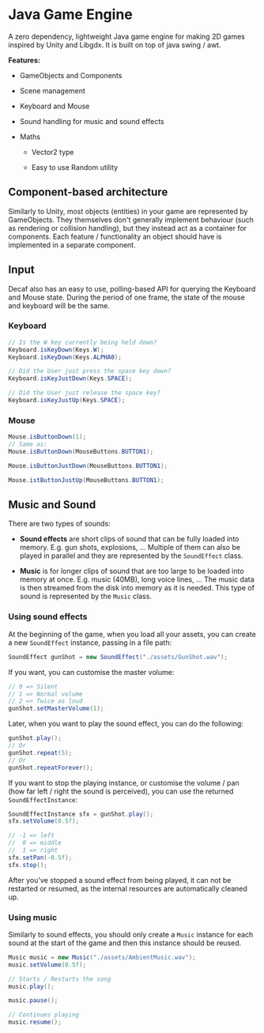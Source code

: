 # Java Game Engine

A zero dependency, lightweight Java game engine for making 2D games inspired by Unity and Libgdx. It is built on top of java swing / awt.

**Features:**

- GameObjects and Components

- Scene management

- Keyboard and Mouse

- Sound handling for music and sound effects

- Maths
  
  - Vector2 type
  
  - Easy to use Random utility

## Component-based architecture

Similarly to Unity, most objects (entities) in your game are represented by GameObjects. They themselves don't generally implement behaviour (such as rendering or collision handling), but they instead act as a container for components. Each feature / functionality an object should have is implemented in a separate component.

## Input

Decaf also has an easy to use, polling-based API for querying the Keyboard and Mouse state. During the period of one frame, the state of the mouse and keyboard will be the same.

### Keyboard

```java
// Is the W key currently being held down?
Keyboard.isKeyDown(Keys.W);
Keyboard.isKeyDown(Keys.ALPHA0);

// Did the User just press the space key down?
Keyboard.isKeyJustDown(Keys.SPACE);

// Did the User just release the space key?
Keyboard.isKeyJustUp(Keys.SPACE);
```

### Mouse

```java
Mouse.isButtonDown(1);
// Same as:
Mouse.isButtonDown(MouseButtons.BUTTON1);

Mouse.isButtonJustDown(MouseButtons.BUTTON1);

Mouse.istButtonJustUp(MouseButtons.BUTTON1);
```

## Music and Sound

There are two types of sounds:

- **Sound effects** are short clips of sound that can be fully loaded into memory. E.g. gun shots, explosions, ... Multiple of them can also be played in parallel and they are represented by the `SoundEffect` class.

- **Music** is for longer clips of sound that are too large to be loaded into memory at once. E.g. music (40MB), long voice lines, ... The music data is then streamed from the disk into memory as it is needed. This type of sound is represented by the `Music` class.

### Using sound effects

At the beginning of the game, when you load all your assets, you can create a new `SoundEffect` instance, passing in a file path:

```java
SoundEffect gunShot = new SoundEffect("./assets/GunShot.wav");
```

If you want, you can customise the master volume:

```java
// 0 => Silent
// 1 => Normal volume
// 2 => Twice as loud
gunShot.setMasterVolume(1);
```

Later, when you want to play the sound effect, you can do the following:

```java
gunShot.play();
// Or
gunShot.repeat(5);
// Or
gunShot.repeatForever();
```

If you want to stop the playing instance, or customise the volume / pan (how far left / right the sound is perceived), you can use the returned `SoundEffectInstance`:

```java
SoundEffectInstance sfx = gunShot.play();
sfx.setVolume(0.5f);

// -1 => left
//  0 => middle
//  1 => right
sfx.setPan(-0.5f);
sfx.stop();
```

After you've stopped a sound effect from being played, it can not be restarted or resumed, as the internal resources are automatically cleaned up.

### Using music

Similarly to sound effects, you should only create a `Music` instance for each sound at the start of the game and then this instance should be reused.

```java
Music music = new Music("./assets/AmbientMusic.wav");
music.setVolume(0.5f);
```

```java
// Starts / Restarts the song
music.play();

music.pause();

// Continues playing
music.resume();
```
